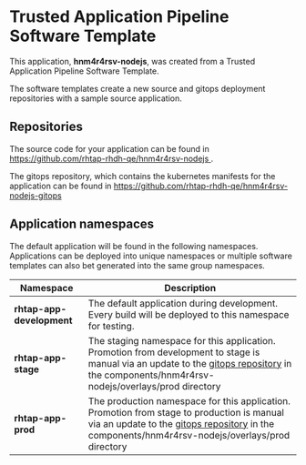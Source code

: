 # Trusted Application Pipeline Software Template

This application, **hnm4r4rsv-nodejs**, was created from a Trusted Application Pipeline Software Template.

The software templates create a new source and gitops deployment repositories with a sample source application. 

## Repositories

The source code for your application can be found in [https://github.com/rhtap-rhdh-qe/hnm4r4rsv-nodejs ](https://github.com/rhtap-rhdh-qe/hnm4r4rsv-nodejs ).
 
The gitops repository, which contains the kubernetes manifests for the application can be found in 
[https://github.com/rhtap-rhdh-qe/hnm4r4rsv-nodejs-gitops ](https://github.com/rhtap-rhdh-qe/hnm4r4rsv-nodejs-gitops ) 

## Application namespaces 

The default application will be found in the following namespaces. Applications can be deployed into unique namespaces or multiple software templates can also bet generated into the same group namespaces.  

|  Namespace   |  Description   |  
| -------- | -------- |   
| **rhtap-app-development** | The default application during development. Every build will be deployed to this namespace for testing. | 
| **rhtap-app-stage** | The staging namespace for this application. Promotion from development to stage is manual via an update to the [gitops repository](https://github.com/rhtap-rhdh-qe/hnm4r4rsv-nodejs-gitops ) in the components/hnm4r4rsv-nodejs/overlays/prod directory |  
| **rhtap-app-prod** | The production namespace for this application. Promotion from stage to production is manual via an update to the [gitops repository](https://github.com/rhtap-rhdh-qe/hnm4r4rsv-nodejs-gitops ) in the components/hnm4r4rsv-nodejs/overlays/prod directory | 